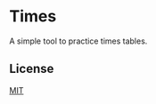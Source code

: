 Times
===

A simple tool to practice times tables.

License
---
[MIT](http://nate.mit-license.org/)

